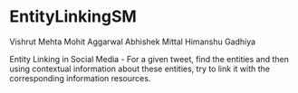 EntityLinkingSM
===============

Vishrut Mehta
Mohit Aggarwal
Abhishek Mittal
Himanshu Gadhiya

Entity Linking in Social Media -  For a given tweet, find the entities and then using contextual information about these entities, try to link it with the corresponding information resources.
